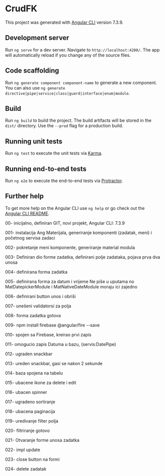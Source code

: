 # CrudFK

This project was generated with [Angular CLI](https://github.com/angular/angular-cli) version 7.3.9.

## Development server

Run `ng serve` for a dev server. Navigate to `http://localhost:4200/`. The app will automatically reload if you change any of the source files.

## Code scaffolding

Run `ng generate component component-name` to generate a new component. You can also use `ng generate directive|pipe|service|class|guard|interface|enum|module`.

## Build

Run `ng build` to build the project. The build artifacts will be stored in the `dist/` directory. Use the `--prod` flag for a production build.

## Running unit tests

Run `ng test` to execute the unit tests via [Karma](https://karma-runner.github.io).

## Running end-to-end tests

Run `ng e2e` to execute the end-to-end tests via [Protractor](http://www.protractortest.org/).

## Further help

To get more help on the Angular CLI use `ng help` or go check out the [Angular CLI README](https://github.com/angular/angular-cli/blob/master/README.md).


00- inicijalno, definiran GIT, novi projekt, Angular CLI: 7.3.9

001-  instalacija Ang Materijala, generiranje komponenti (zadatak, meni) i početnog servisa zadaci

002-  pokretanje meni komponente, generiranje material modula

003-  Definiran dio forme zadatka, definirani polje zadataka, pojava prva dva unosa

004- definirana forma zadatka

005- definirana forma za datum i vrijeme
   Ne piše u uputama no MatDatepickerModule i MatNativeDateModule moraju ici zajedno

006- definirani button unos i obriši

007- unešeni validatorsi za polja

008- forma zadatka gotova

009- npm install firebase @angular/fire --save

010- spojen sa Firebase, kreirao prvi zapis

011- omogucio zapis Datuma u bazu, (servis:DatePipe)

012- ugraden snackbar

013- ureden snackbar, gasi se nakon 2 sekunde

014- baza spojena na tabelu

015- ubacene ikone za delete i edit

016- ubacen spinner

017- ugradeno sortiranje

018- ubacena paginacija

019- uredivanje filter polja

020- filtriranje gotovo

021- Otvaranje forme unosa zadatka

022- impl update

023- close button na formi

024- delete zadatak




